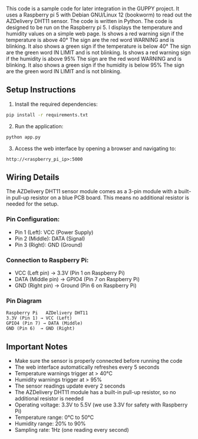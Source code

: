 This code is a sample code for later integration in the GUPPY project.
It uses a Raspberry pi 5 with Debian GNU/Linux 12 (bookworm) to read out the AZDelivery DHT11 sensor.
The code is written in Python.
The code is designed to be run on the Raspberry pi 5.
I displays the temperature and humidity values on a simple web page. 
Is shows a red warning sign if the temperature is above 40° The sign are the red word WARNING and is blinking.
It also shows a green sign if the temperature is below 40° The sign are the green word IN LIMIT and is not blinking.
Is shows a red warning sign if the humidity is above 95% The sign are the red word WARNING and is blinking.
It also shows a green sign if the humidity is below 95% The sign are the green word IN LIMIT and is not blinking.

## Setup Instructions

1. Install the required dependencies:
```bash
pip install -r requirements.txt
```

2. Run the application:
```bash
python app.py
```

3. Access the web interface by opening a browser and navigating to:
```
http://<raspberry_pi_ip>:5000
```

## Wiring Details

The AZDelivery DHT11 sensor module comes as a 3-pin module with a built-in pull-up resistor on a blue PCB board. This means no additional resistor is needed for the setup.

### Pin Configuration:
- Pin 1 (Left): VCC (Power Supply)
- Pin 2 (Middle): DATA (Signal)
- Pin 3 (Right): GND (Ground)

### Connection to Raspberry Pi:
- VCC (Left pin) → 3.3V (Pin 1 on Raspberry Pi)
- DATA (Middle pin) → GPIO4 (Pin 7 on Raspberry Pi)
- GND (Right pin) → Ground (Pin 6 on Raspberry Pi)

### Pin Diagram
```
Raspberry Pi   AZDelivery DHT11
3.3V (Pin 1) → VCC (Left)
GPIO4 (Pin 7) → DATA (Middle)
GND (Pin 6)  → GND (Right)
```

## Important Notes
- Make sure the sensor is properly connected before running the code
- The web interface automatically refreshes every 5 seconds
- Temperature warnings trigger at > 40°C
- Humidity warnings trigger at > 95%
- The sensor readings update every 2 seconds
- The AZDelivery DHT11 module has a built-in pull-up resistor, so no additional resistor is needed
- Operating voltage: 3.3V to 5.5V (we use 3.3V for safety with Raspberry Pi)
- Temperature range: 0°C to 50°C
- Humidity range: 20% to 90%
- Sampling rate: 1Hz (one reading every second)








